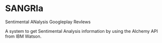 # SANGRIa
Sentimental ANalysis Googleplay RevIews

A system to get Sentimental Analysis information by using the Alchemy API from IBM Watson.
